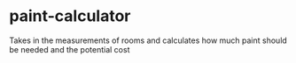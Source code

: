 # paint-calculator
Takes in the measurements of rooms and calculates how much paint should be needed and the potential cost
